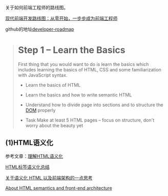  关于如何前端工程师的路线图。

[现代前端开发路线图：从零开始，一步步成为前端工程师](http://36kr.com/p/5128487.html)

github的地址[developer-roadmap](https://github.com/kamranahmedse/developer-roadmap#fork-destination-box)

> # Step 1 – Learn the Basics
>
>First thing that you would want to do is learn the basics which includes learning the basics of HTML, CSS and some familiarization with JavaScript syntax.
>* Learn the basics of HTML
>
>  -  Learn the basics and how to write semantic HTML
>        
>  - Understand how to divide page into sections and to structure the [DOM](http://www.w3school.com.cn/htmldom/index.asp) properly
>        
>  - Task Make at least 5 HTML pages – focus on structure, don't worry about the beauty yet

## (1)HTML语义化
参考文章：[理解HTML语义化](http://www.cnblogs.com/freeyiyi1993/p/3615179.html)

[HTML标签语义化总结](http://www.cnblogs.com/StrongerSY/p/5467239.html)

[关于语义化 HTML 以及前端架构的一点思考 ](https://www.oschina.net/translate/about-html-semantics-front-end-architecture)

[About HTML semantics and front-end architecture](http://nicolasgallagher.com/about-html-semantics-front-end-architecture/)

